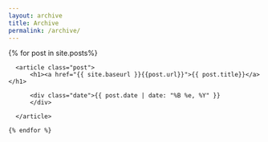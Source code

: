 ```yaml
---
layout: archive
title: Archive
permalink: /archive/
---
```

<div class="stacks">
  <div class="posts">
    {% for post in site.posts%}


      <article class="post">
          <h1><a href="{{ site.baseurl }}{{post.url}}">{{ post.title}}</a></h1>

          <div class="date">{{ post.date | date: "%B %e, %Y" }}
          </div>

      </article>

    {% endfor %}
  </div>
</div>
